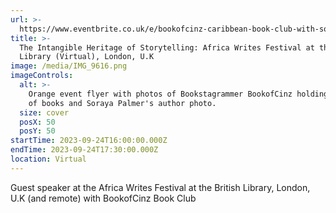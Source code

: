 ```yaml
---
url: >-
  https://www.eventbrite.co.uk/e/bookofcinz-caribbean-book-club-with-soraya-palmer-tickets-699190145547
title: >-
  The Intangible Heritage of Storytelling: Africa Writes Festival at the British
  Library (Virtual), London, U.K
image: /media/IMG_9616.png
imageControls:
  alt: >-
    Orange event flyer with photos of Bookstagrammer BookofCinz holding a pile
    of books and Soraya Palmer's author photo.
  size: cover
  posX: 50
  posY: 50
startTime: 2023-09-24T16:00:00.000Z
endTime: 2023-09-24T17:30:00.000Z
location: Virtual
---
```


Guest speaker at the Africa Writes Festival at the British Library, London, U.K (and remote) with BookofCinz Book Club
